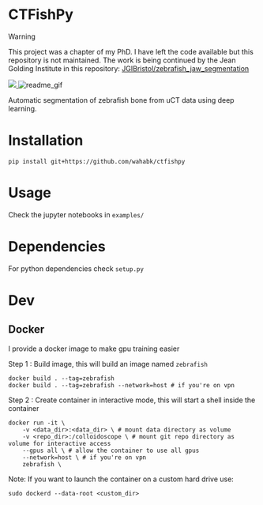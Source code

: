 # CTFishPy

> [!WARNING]
> This project was a chapter of my PhD.
> I have left the code available but this repository is not maintained.
> The work is being continued by the Jean Golding Institute in this repository: 
> [JGIBristol/zebrafish_jaw_segmentation](https://github.com/JGIBristol/zebrafish_jaw_segmentation)

<a href=https://colab.research.google.com/github/wahabk/ctfishpy/blob/master/CTFishpy_Tutorial_segment.ipynb> 
<img src="https://colab.research.google.com/assets/colab-badge.svg"> </a>
<img src="examples/Data/ctf_readme.gif" alt="readme_gif"/>

Automatic segmentation of zebrafish bone from uCT data using deep learning.

# Installation

```
pip install git+https://github.com/wahabk/ctfishpy
```

# Usage

Check the jupyter notebooks in `examples/`

# Dependencies

For python dependencies check `setup.py`

# Dev

## Docker

I provide a docker image to make gpu training easier

Step 1 : Build image, this will build an image named ```zebrafish```

```
docker build . --tag=zebrafish 
docker build . --tag=zebrafish --network=host # if you're on vpn
```

Step 2 : Create container in interactive mode, this will start a shell inside the container

```
docker run -it \
	-v <data_dir>:<data_dir> \ # mount data directory as volume
	-v <repo_dir>:/colloidoscope \ # mount git repo directory as volume for interactive access
	--gpus all \ # allow the container to use all gpus
	--network=host \ # if you're on vpn
	zebrafish \ 
```

Note:
If you want to launch the container on a custom hard drive use:

```sudo dockerd --data-root <custom_dir>```
